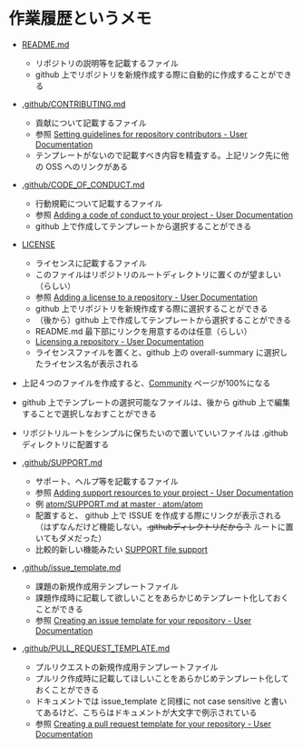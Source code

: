 # 作業履歴というメモ

* [README.md](https://github.com/officel/ghrb-jp/blob/master/README.md)
  * リポジトリの説明等を記載するファイル
  * github 上でリポジトリを新規作成する際に自動的に作成することができる

* [.github/CONTRIBUTING.md](https://github.com/officel/ghrb-jp/blob/master/.github/CONTRIBUTING.md)
  * 貢献について記載するファイル
  * 参照 [Setting guidelines for repository contributors - User Documentation](https://help.github.com/articles/setting-guidelines-for-repository-contributors/)
  * テンプレートがないので記載すべき内容を精査する。上記リンク先に他の OSS へのリンクがある

* [.github/CODE_OF_CONDUCT.md](https://github.com/officel/ghrb-jp/blob/master/.github/CODE_OF_CONDUCT.md)
  * 行動規範について記載するファイル
  * 参照 [Adding a code of conduct to your project - User Documentation](https://help.github.com/articles/adding-a-code-of-conduct-to-your-project/)
  * github 上で作成してテンプレートから選択することができる
  
* [LICENSE](https://github.com/officel/ghrb-jp/blob/master/LICENSE)
  * ライセンスに記載するファイル
  * このファイルはリポジトリのルートディレクトリに置くのが望ましい（らしい）
  * 参照 [Adding a license to a repository - User Documentation](https://help.github.com/articles/adding-a-license-to-a-repository/)
  * github 上でリポジトリを新規作成する際に選択することができる
  * （後から）github 上で作成してテンプレートから選択することができる
  * README.md 最下部にリンクを用意するのは任意（らしい）
  * [Licensing a repository - User Documentation](https://help.github.com/articles/licensing-a-repository/)
  * ライセンスファイルを置くと、github 上の overall-summary に選択したライセンス名が表示される

* 上記４つのファイルを作成すると、[Community](https://github.com/officel/ghrb-jp/community) ページが100%になる
* github 上でテンプレートの選択可能なファイルは、後から github 上で編集することで選択しなおすことができる
* リポジトリルートをシンプルに保ちたいので置いていいファイルは .github ディレクトリに配置する

* [.github/SUPPORT.md](https://github.com/officel/ghrb-jp/blob/master/.github/SUPPORT.md)
  * サポート、ヘルプ等を記載するファイル
  * 参照 [Adding support resources to your project - User Documentation](https://help.github.com/articles/adding-support-resources-to-your-project/)
  * 例 [atom/SUPPORT.md at master · atom/atom](https://github.com/atom/atom/blob/master/SUPPORT.md)
  * 配置すると、 github 上で ISSUE を作成する際にリンクが表示される（はずなんだけど機能しない。~~.githubディレクトリだから？~~ ルートに置いてもダメだった）
  * 比較的新しい機能みたい [SUPPORT file support](https://github.com/blog/2400-support-file-support)

* [.github/issue_template.md](https://github.com/officel/ghrb-jp/blob/master/.github/issue_template.md)
  * 課題の新規作成用テンプレートファイル
  * 課題作成時に記載して欲しいことをあらかじめテンプレート化しておくことができる
  * 参照 [Creating an issue template for your repository - User Documentation](https://help.github.com/articles/creating-an-issue-template-for-your-repository/)

* [.github/PULL_REQUEST_TEMPLATE.md](https://github.com/officel/ghrb-jp/blob/master/.github/PULL_REQUEST_TEMPLATE.md)
  * プルリクエストの新規作成用テンプレートファイル
  * プルリク作成時に記載してほしいことをあらかじめテンプレート化しておくことができる
  * ドキュメントでは issue_template と同様に not case sensitive と書いてあるけど、こちらはドキュメントが大文字で例示されている
  * 参照 [Creating a pull request template for your repository - User Documentation](https://help.github.com/articles/creating-a-pull-request-template-for-your-repository/)


